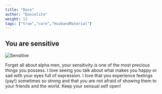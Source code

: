 ```yaml
---
title: "Doce"
author: "Danielita"
weight: 12
tags: ["true","core","HusbandMaterial"]
---
```

## You are sensitive
![Sensitive](/images/sensitive.jpeg)

Forget all about alpha men, your sensitivity is one of the most precious things you possess. I love seeing you talk about what makes you happy or sad with your eyes full of expression. I love that you experience feelings (yay!) sometimes so strong and that you are not afraid of showing them to your friends and the world. Keep your sensual self open!